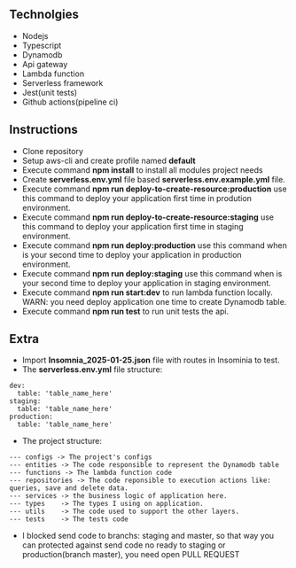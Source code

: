 ## Technolgies

- Nodejs
- Typescript
- Dynamodb
- Api gateway
- Lambda function
- Serverless framework
- Jest(unit tests)
- Github actions(pipeline ci)

## Instructions

- Clone repository
- Setup aws-cli and create profile named **default**
- Execute command **npm install** to install all modules project needs
- Create **serverless.env.yml** file based **serverless.env.example.yml** file.
- Execute command **npm run deploy-to-create-resource:production** use this command to deploy your application first time in prodution environment.
- Execute command **npm run deploy-to-create-resource:staging** use this command to deploy your application first time in staging environment.
- Execute command **npm run deploy:production** use this command when is your second time to deploy your application in production environment.
- Execute command **npm run deploy:staging** use this command when is your second time to deploy your application in staging environment.
- Execute command **npm run start:dev** to run lambda function locally. WARN: you need deploy application one time to create Dynamodb table.
- Execute command **npm run test** to run unit tests the api.

## Extra

- Import **Insomnia_2025-01-25.json** file with routes in Insominia to test.
- The **serverless.env.yml** file structure:

```
dev:
  table: 'table_name_here'
staging:
  table: 'table_name_here'
production:
  table: 'table_name_here'

```

- The project structure:

```
--- configs -> The project's configs
--- entities -> The code responsible to represent the Dynamodb table
--- functions -> The lambda function code
--- repositories -> The code reponsible to execution actions like: queries, save and delete data.
--- services -> the business logic of application here.
--- types    -> The types I using on application.
--- utils    -> The code used to support the other layers.
--- tests    -> The tests code
```

- I blocked send code to branchs: staging and master, so that way you can protected against send code no ready to staging or production(branch master), you need open PULL REQUEST
